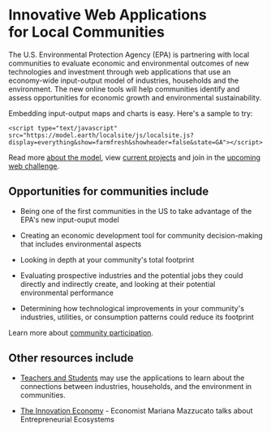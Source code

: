 # Innovative Web Applications for&nbsp;Local&nbsp;Communities 

The U.S. Environmental Protection Agency (EPA) is partnering with <span style="display:none" class="georgia">the Georgia Department of Economic Development Centers for Innovation and Georgia Tech to work with</span> local <span style="display:none" class="georgia">Georgia</span> communities to evaluate economic and environmental outcomes of new technologies and investment through web applications that use an economy-wide input-output model of industries, households and the environment. The new online tools will help communities identify and assess opportunities for economic growth and environmental sustainability.


Embedding input-output maps and charts is easy. Here's a sample to try:

```
<script type="text/javascript" src="https://model.earth/localsite/js/localsite.js?display=everything&show=farmfresh&showheader=false&state=GA"></script>
```

Read more [about the model](about), view [current projects](../../community/) and join in the [upcoming web challenge](../../community/challenge/).


## Opportunities for communities include

- Being one of the first communities in the US to take advantage of the EPA's new input-ouput model

- Creating an economic development tool for community decision-making that includes environmental aspects

- Looking in depth at your community's total footprint

- Evaluating prospective industries and the potential jobs they could directly 
 and indirectly create, and looking at their potential environmental performance
 
- Determining how technological improvements in your community's industries, utilities, or
consumption patterns could reduce its footprint

Learn more about [community participation](communities). 

## Other resources include

- [Teachers&nbsp;and&nbsp;Students](./learn) may use the applications to learn about the connections
between industries, households, and the environment in communities.  

- [The Innovation Economy](https://hbr.org/podcast/2019/04/the-innovation-economy) - Economist Mariana Mazzucato talks about Entrepreneurial Ecosystems